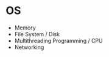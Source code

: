 OS
==================

- Memory
- File System / Disk
- Multithreading Programming / CPU
- Networking
